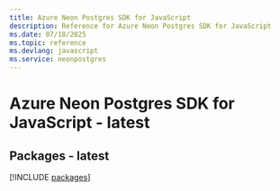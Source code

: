 ```yaml
---
title: Azure Neon Postgres SDK for JavaScript
description: Reference for Azure Neon Postgres SDK for JavaScript
ms.date: 07/18/2025
ms.topic: reference
ms.devlang: javascript
ms.service: neonpostgres
---
```

# Azure Neon Postgres SDK for JavaScript - latest
## Packages - latest
[!INCLUDE [packages](neon-postgres-index.md)]